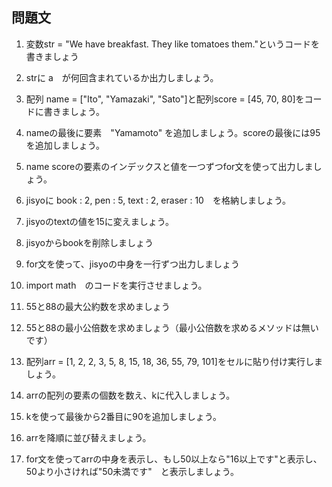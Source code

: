 ## 問題文

1. 変数str = "We have breakfast. They like tomatoes them."というコードを書きましょう
2. strに a　が何回含まれているか出力しましょう。
3. 配列 name = ["Ito", "Yamazaki", "Sato"]と配列score = [45, 70, 80]をコードに書きましょう。
4. nameの最後に要素　"Yamamoto" を追加しましょう。scoreの最後には95を追加しましょう。
5. name scoreの要素のインデックスと値を一つずつfor文を使って出力しましょう。

6. jisyoに book : 2, pen : 5, text : 2, eraser : 10　を格納しましょう。
7. jisyoのtextの値を15に変えましょう。
8. jisyoからbookを削除しましょう
9. for文を使って、jisyoの中身を一行ずつ出力しましょう

10. import math　のコードを実行させましょう。
11. 55と88の最大公約数を求めましょう
12. 55と88の最小公倍数を求めましょう（最小公倍数を求めるメソッドは無いです）

13. 配列arr = [1, 2, 2, 3, 5, 8, 15, 18, 36, 55, 79, 101]をセルに貼り付け実行しましょう。
14. arrの配列の要素の個数を数え、kに代入しましょう。
15. kを使って最後から2番目に90を追加しましょう。
16. arrを降順に並び替えましょう。
17. for文を使ってarrの中身を表示し、もし50以上なら"16以上です"と表示し、50より小さければ"50未満です"　と表示しましょう。